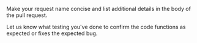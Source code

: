 Make your request name concise and list additional details in the body of the pull request.

Let us know what testing you've done to confirm the code functions as expected or fixes the expected bug.